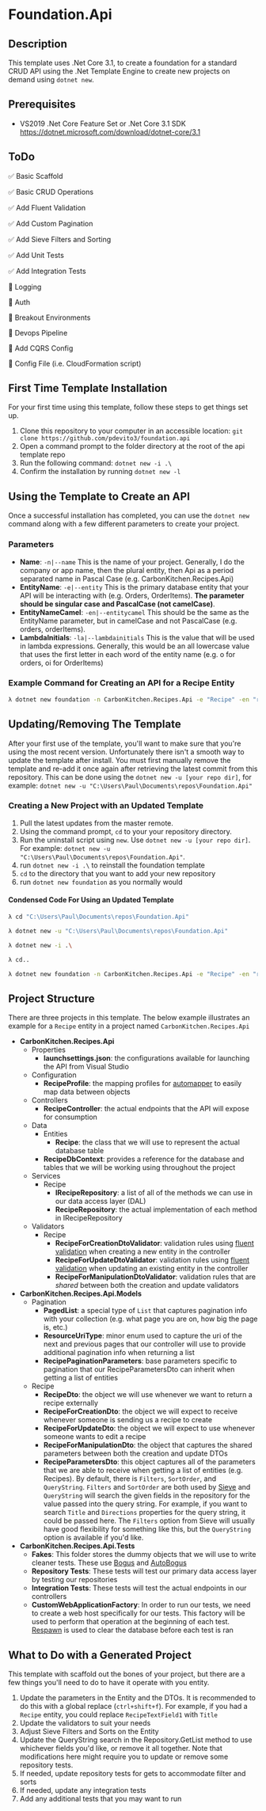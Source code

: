 # Foundation.Api

## Description

This template uses .Net Core 3.1, to create a foundation for a standard CRUD API using the .Net Template Engine to create new projects on demand using `dotnet new`.

## Prerequisites

- VS2019 .Net Core Feature Set or .Net Core 3.1 SDK https://dotnet.microsoft.com/download/dotnet-core/3.1

## ToDo

✅ Basic Scaffold

✅ Basic CRUD Operations

✅ Add Fluent Validation

✅ Add Custom Pagination

✅ Add Sieve Filters and Sorting

✅ Add Unit Tests

✅ Add Integration Tests

🔲 Logging

🔲 Auth

🔲 Breakout Environments

🔲 Devops Pipeline

🔲 Add CQRS Config

🔲 Config File (i.e. CloudFormation script)

## First Time Template Installation

For your first time using this template, follow these steps to get things set up.

1. Clone this repository to your computer in an accessible location: `git clone https://github.com/pdevito3/foundation.api`
2. Open a command prompt to the folder directory at the root of the api template repo
3. Run the following command: `dotnet new -i .\`
4. Confirm the installation by running `dotnet new -l` 

## Using the Template to Create an API
Once a successful installation has completed, you can use the `dotnet new` command along with a few different parameters to create your project. 

### Parameters
* **Name**: `-n|--name` This is the name of your project. Generally, I do the company or app name, then the plural entity, then Api as a period separated name in Pascal Case (e.g. CarbonKitchen.Recipes.Api)
* **EntityName**: `-e|--entity` This is the primary database entity that your API will be interacting with (e.g. Orders, OrderItems). **The parameter should be singular case and PascalCase (not camelCase)**.
* **EntityNameCamel**: `-en|--entitycamel` This should be the same as the EntityName parameter, but in camelCase and not PascalCase (e.g. orders, orderItems).
* **LambdaInitials**: `-la|--lambdainitials` This is the value that will be used in lambda expressions. Generally, this would be an all lowercase value that uses the first letter in each word of the entity name (e.g. o for orders, oi for OrderItems)

### Example Command for Creating an API for a Recipe Entity
```bash
λ dotnet new foundation -n CarbonKitchen.Recipes.Api -e "Recipe" -en "recipe" --la "r"
```

## Updating/Removing The Template
After your first use of the template, you'll want to make sure that you're using the most recent version. Unfortunately there isn't a smooth way to update the template after install. You must first manually remove the template and re-add it once again after retrieving the latest commit from this repository. This can be done using the `dotnet new -u [your repo dir]`, for example: `dotnet new -u "C:\Users\Paul\Documents\repos\Foundation.Api"` 

### Creating a New Project with an Updated Template
1. Pull the latest updates from the master remote.
2. Using the command prompt, `cd` to your your repository directory.
3. Run the uninstall script using `new`. Use `dotnet new -u [your repo dir]`. For example: `dotnet new -u "C:\Users\Paul\Documents\repos\Foundation.Api"`.
4. run `dotnet new -i .\` to reinstall the foundation template 
5. `cd` to the directory that you want to add your new repository
6. run `dotnet new foundation` as you normally would

#### Condensed Code For Using an Updated Template 
```bash
λ cd "C:\Users\Paul\Documents\repos\Foundation.Api"

λ dotnet new -u "C:\Users\Paul\Documents\repos\Foundation.Api"

λ dotnet new -i .\

λ cd..

λ dotnet new foundation -n CarbonKitchen.Recipes.Api -e "Recipe" -en "recipe" -la "r"
```

## Project Structure
There are three projects in this template. The below example illustrates an example for a `Recipe` entity in a project named `CarbonKitchen.Recipes.Api`

* **CarbonKitchen.Recipes.Api** 
  * Properties
    * **launchsettings.json**: the configurations available for launching the API from Visual Studio
  * Configuration
    * **RecipeProfile**: the mapping profiles for [automapper](https://github.com/AutoMapper/AutoMapper) to easily map data between objects
  * Controllers
    * **RecipeController**: the actual endpoints that the API will expose for consumption
  * Data
    * Entities
      * **Recipe**: the class that we will use to represent the actual database table
    * **RecipeDbContext**: provides a reference for the database and tables that we will be working using throughout the project
  * Services
    * Recipe
      * **IRecipeRepository**: a list of all of the methods we can use in our data access layer (DAL)
      * **RecipeRepository**: the actual implementation of each method in IRecipeRepository
  * Validators
    * Recipe
      * **RecipeForCreationDtoValidator**: validation rules using [fluent validation](https://github.com/FluentValidation/FluentValidation) when creating a new entity in the controller
      * **RecipeForUpdateDtoValidator**: validation rules using [fluent validation](https://github.com/FluentValidation/FluentValidation) when updating an existing entity in the controller
      * **RecipeForManipulationDtoValidator**: validation rules that are *shared* between both the creation and update validators
* **CarbonKitchen.Recipes.Api.Models**
  * Pagination
    * **PagedList**: a special type of `List` that captures pagination info with your collection (e.g. what page you are on, how big the page is, etc.)
    * **ResourceUriType**: minor enum used to capture the uri of the next and previous pages that our controller will use to provide additional pagination info when returning a list
    * **RecipePaginationParameters**: base parameters specific to pagination that our RecipeParametersDto can inherit when getting a list of entities
  * Recipe
    * **RecipeDto**: the object we will use whenever we want to return a recipe externally
    * **RecipeForCreationDto**: the object we will expect to receive whenever someone is sending us a recipe to create
    * **RecipeForUpdateDto**: the object we will expect to use whenever someone wants to edit a recipe
    * **RecipeForManipulationDto**: the object that captures the shared parameters between both the creation and update DTOs
    * **RecipeParametersDto**: this object captures all of the parameters that we are able to receive when getting a list of entities (e.g. Recipes). By default, there is `Filters`, `SortOrder`, and `QueryString`. `Filters` and `SortOrder` are both used by [Sieve](https://github.com/Biarity/Sieve) and `QueryString` will search the given fields in the repository for the value passed into the query string. For example, if you want to search `Title` and `Directions` properties for the query string, it could be passed here. The `Filters` option from Sieve will usually have good flexibility for something like this, but the `QueryString` option is available if you'd like.
* **CarbonKitchen.Recipes.Api.Tests**
  * **Fakes**: This folder stores the dummy objects that we will use to write cleaner tests. These use [Bogus](https://github.com/bchavez/Bogus) and [AutoBogus](https://github.com/nickdodd79/AutoBogus)
  * **Repository Tests**: These tests will test our primary data access layer by testing our repositories
  * **Integration Tests**: These tests will test the actual endpoints in our controllers
  * **CustomWebApplicationFactory**: In order to run our tests, we need to create a web host specifically for our tests. This factory will be used to perform that operation at the beginning of each test. [Respawn](https://github.com/jbogard/Respawn) is used to clear the database before each test is ran

## What to Do with a Generated Project

This template with scaffold out the bones of your project, but there are a few things you'll need to do to have it operate with you entity.

1. Update the parameters in the Entity and the DTOs. It is recommended to do this with a global replace (`ctrl+shift+f`). For example, if you had a `Recipe` entity, you could replace `RecipeTextField1` with `Title`
2. Update the validators to suit your needs
3. Adjust Sieve Filters and Sorts on the Entity
4. Update the QueryString search in the Repository.GetList method to use whichever fields you'd like, or remove it all together. Note that modifications here might require you to update or remove some repository tests.
5. If needed, update repository tests for gets to accommodate filter and sorts
6. If needed, update any integration tests 
7. Add any additional tests  that you may want to run